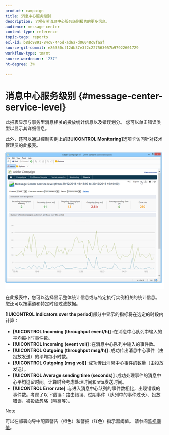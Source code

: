```yaml
---
product: campaign
title: 消息中心服务级别
description: 了解有关消息中心服务级别报告的更多信息。
audience: message-center
content-type: reference
topic-tags: reports
exl-id: b8dc9891-84c8-445d-ad6a-d06048c8faaf
source-git-commit: e86350cf12db37e3f2c227563057b97922601729
workflow-type: tm+mt
source-wordcount: '237'
ht-degree: 3%

---
```


# 消息中心服务级别 {#message-center-service-level}

此报表显示与事务型消息相关的投放统计信息以及错误划分。 您可以单击错误类型以显示其详细信息。

此外，还可以通过控制实例上的&#x200B;**[!UICONTROL Monitoring]**&#x200B;选项卡访问针对技术管理员的此报表。

![](assets/mc_reports_1.png)

在此报表中，您可以选择显示整体统计信息或与特定执行实例相关的统计信息。 您还可以按渠道和特定时段过滤数据。

**[!UICONTROL Indicators over the period]**&#x200B;部分中显示的指标将在选定的时段内计算：

* **[!UICONTROL Incoming (throughput event/h)]** :在消息中心队列中输入的平均每小时事件数。
* **[!UICONTROL Incoming (event vol)]** :在消息中心队列中输入的事件数。
* **[!UICONTROL Outgoing (throughput msg/h)]** :成功传出消息中心事件（由投放发送）的平均每小时数。
* **[!UICONTROL Outgoing (msg vol)]** :成功传出消息中心事件的数量（由投放发送）。
* **[!UICONTROL Average sending time (seconds)]** :成功处理事件的消息中心平均逗留时间。计算时会考虑处理时间和mta发送时间。
* **[!UICONTROL Error rate]** :与进入消息中心队列的事件数相比，出现错误的事件数。考虑了以下错误：路由错误、过期事件（队列中的事件过长）、投放错误，被投放忽略（隔离等）。

>[!NOTE]
>
>可以在部署向导中配置警告（橙色）和警报（红色）指示器阈值。 请参阅[监视阈值](../../message-center/using/additional-configurations.md#monitoring-thresholds)。
